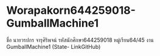 # Worapakorn644259018-GumballMachine1
 ชื่อ นายวรปกร จารุศิริพจน์ รหัสนักศึกษา644259018 หมู่เรียน64/45 งาน GumballMachine1 (State- LinkGitHub)
